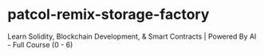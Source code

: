 # patcol-remix-storage-factory
Learn Solidity, Blockchain Development, &amp; Smart Contracts | Powered By AI - Full Course (0 - 6)
